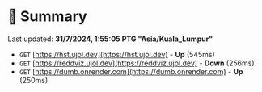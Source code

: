# 📖 Summary
Last updated: **31/7/2024, 1:55:05 PTG "Asia/Kuala_Lumpur"**

- `GET` [https://hst.ujol.dev](https://hst.ujol.dev) - **Up** (545ms)
- `GET` [https://reddviz.ujol.dev](https://reddviz.ujol.dev) - **Down** (256ms)
- `GET` [https://dumb.onrender.com](https://dumb.onrender.com) - **Up** (250ms)
